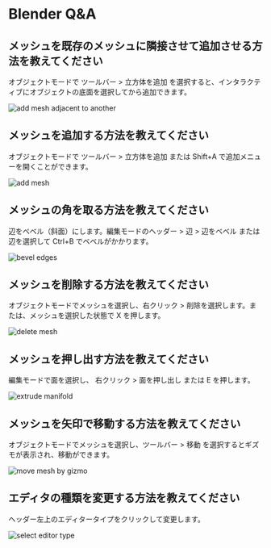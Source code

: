 # Blender Q&A

## メッシュを既存のメッシュに隣接させて追加させる方法を教えてください

オブジェクトモードで ツールバー > 立方体を追加 を選択すると、インタラクティブにオブジェクトの底面を選択してから追加できます。

![add mesh adjacent to another](https://xhiroga.github.io/bqa/as/s/add-mesh-adjacent-to-another.gif)

## メッシュを追加する方法を教えてください

オブジェクトモードで ツールバー > 立方体を追加 または Shift+A で追加メニューを開くことができます。

![add mesh](https://xhiroga.github.io/bqa/as/s/add-mesh.gif)

## メッシュの角を取る方法を教えてください

辺をベベル（斜面）にします。編集モードのヘッダー > 辺 > 辺をベベル または辺を選択して Ctrl+B でベベルがかかります。

![bevel edges](https://xhiroga.github.io/bqa/as/s/bevel-edges.gif)

## メッシュを削除する方法を教えてください

オブジェクトモードでメッシュを選択し、右クリック > 削除を選択します。または、メッシュを選択した状態で X を押します。

![delete mesh](https://xhiroga.github.io/bqa/as/s/delete-mesh.gif)

## メッシュを押し出す方法を教えてください

編集モードで面を選択し、 右クリック > 面を押し出し または E を押します。

![extrude manifold](https://xhiroga.github.io/bqa/as/s/extrude-manifold.gif)

## メッシュを矢印で移動する方法を教えてください

オブジェクトモードでメッシュを選択し、ツールバー > 移動 を選択するとギズモが表示され、移動ができます。

![move mesh by gizmo](https://xhiroga.github.io/bqa/as/s/move-mesh-by-gizmo.gif)

## エディタの種類を変更する方法を教えてください

ヘッダー左上のエディタータイプをクリックして変更します。

![select editor type](https://xhiroga.github.io/bqa/as/s/select-editor-type.gif)
